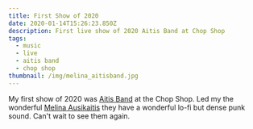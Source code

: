 ```yaml
---
title: First Show of 2020
date: 2020-01-14T15:26:23.850Z
description: First live show of 2020 Aitis Band at Chop Shop
tags:
  - music
  - live
  - aitis band
  - chop shop
thumbnail: /img/melina_aitisband.jpg
---
```

My first show of 2020 was [Aitis Band](https://aitisband.bandcamp.com/https://aitisband.bandcamp.com/) at the Chop Shop. Led my the wonderful [Melina Ausikaitis](https://melinaausikaitis.com/) they have a wonderful lo-fi but dense punk sound. Can't wait to see them again.
